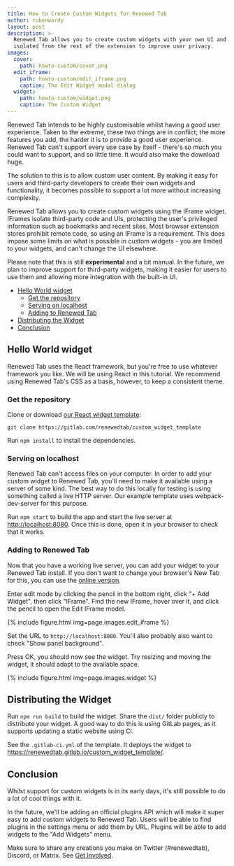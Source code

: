 ```yaml
---
title: How to Create Custom Widgets for Renewed Tab
author: rubenwardy
layout: post
description: >-
  Renewed Tab allows you to create custom widgets with your own UI and code,
  isolated from the rest of the extension to improve user privacy.
images:
  cover:
    path: howto-custom/cover.png
  edit_iframe:
    path: howto-custom/edit_iframe.png
    caption: The Edit Widget modal dialog
  widget:
    path: howto-custom/widget.png
    caption: The Custom Widget
---
```


Renewed Tab intends to be highly customisable whilst having a good user
experience. Taken to the extreme, these two things are in conflict; the more
features you add, the harder it is to provide a good user experience. Renewed
Tab can't support every use case by itself - there's so much you could want to
support, and so little time. It would also make the download huge.

The solution to this is to allow custom user content. By making it easy for
users and third-party developers to create their own widgets and functionality,
it becomes possible to support a lot more without increasing complexity.

Renewed Tab allows you to create custom widgets using the IFrame widget. IFrames
isolate third-party code and UIs, protecting the user's privileged information
such as bookmarks and recent sites. Most browser extension stores prohibit
remote code, so using an IFrame is a requirement. This does impose some limits
on what is possible in custom widgets - you are limited to your widgets, and
can't change the UI elsewhere.

Please note that this is still **experimental** and a bit manual. In the future,
we plan to improve support for third-party widgets, making it easier for users
to use them and allowing more integration with the built-in UI.

<!-- more -->

- [Hello World widget](#hello-world-widget)
  - [Get the repository](#get-the-repository)
  - [Serving on localhost](#serving-on-localhost)
  - [Adding to Renewed Tab](#adding-to-renewed-tab)
- [Distributing the Widget](#distributing-the-widget)
- [Conclusion](#conclusion)

## Hello World widget

Renewed Tab uses the React framework, but you're free to use whatever framework
you like. We will be using React in this tutorial. We recommend using Renewed
Tab's CSS as a basis, however, to keep a consistent theme.

### Get the repository

Clone or download [our React widget template](https://gitlab.com/renewedtab/custom_widget_template):

    git clone https://gitlab.com/renewedtab/custom_widget_template

Run `npm install` to install the dependencies.

### Serving on localhost

Renewed Tab can't access files on your computer. In order to add your custom
widget to Renewed Tab, you'll need to make it available using a server of some
kind. The best way to do this locally for testing is using something called a
live HTTP server. Our example template uses webpack-dev-server for this purpose.

Run `npm start` to build the app and start the live server at
<http://localhost:8080>. Once this is done, open it in your browser to check
that it works.

### Adding to Renewed Tab

Now that you have a working live server, you can add your widget to your Renewed
Tab install. If you don't want to change your browser's New Tab for this, you
can use the [online version](https://web.renewedtab.com/).

Enter edit mode by clicking the pencil in the bottom right, click "+ Add
Widget", then click "IFrame". Find the new IFrame, hover over it, and click the
pencil to open the Edit IFrame model.

{% include figure.html img=page.images.edit_iframe %}

Set the URL to `http://localhost:8080`. You'll also probably also want to check
"Show panel background".

Press OK, you should now see the widget. Try resizing and moving the widget,
it should adapt to the available space.

{% include figure.html img=page.images.widget %}


## Distributing the Widget

Run `npm run build` to build the widget. Share the `dist/` folder publicly to
distribute your widget. A good way to do this is using GitLab pages, as it
supports updating a static website using CI.

See the `.gitlab-ci.yml` of the template. It deploys the widget to
<https://renewedtab.gitlab.io/custom_widget_template/>.



## Conclusion

Whilst support for custom widgets is in its early days, it's still possible to
do a lot of cool things with it.

In the future, we'll be adding an official plugins API which will make it super
easy to add custom widgets to Renewed Tab. Users will be able to find plugins in
the settings menu or add them by URL. Plugins will be able to add widgets to the
"Add Widgets" menu.

Make sure to share any creations you make on Twitter (#renewedtab), Discord, or
Matrix. See [Get Involved](/get_involved).
